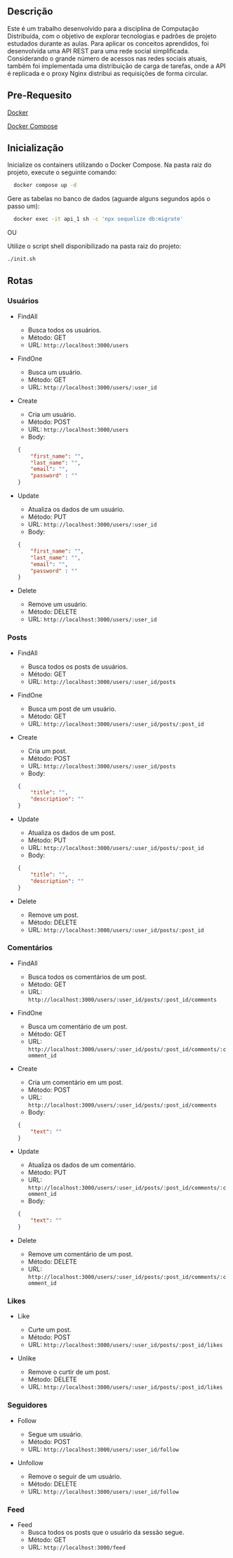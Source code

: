 ## Descrição
Este é um trabalho desenvolvido para a disciplina de Computação Distribuída, com o objetivo de explorar tecnologias e padrões de projeto estudados durante as aulas. Para aplicar os conceitos aprendidos, foi desenvolvida uma API REST para uma rede social simplificada. Considerando o grande número de acessos nas redes sociais atuais, também foi implementada uma distribuição de carga de tarefas, onde a API é replicada e o proxy Nginx distribui as requisições de forma circular.

## Pre-Requesito
[Docker](https://docs.docker.com/engine/install/)

[Docker Compose](https://docs.docker.com/compose/install/)

## Inicialização

Inicialize os containers utilizando o Docker Compose. Na pasta raiz do projeto, execute o seguinte comando:
```bash
  docker compose up -d
```

Gere as tabelas no banco de dados (aguarde alguns segundos após o passo um):
```bash
  docker exec -it api_1 sh -c 'npx sequelize db:migrate'
```

OU

Utilize o script shell disponibilizado na pasta raiz do projeto:
```bash
./init.sh
```

## Rotas

### Usuários
  - FindAll
    - Busca todos os usuários.
    - Método: GET
    - URL: `http://localhost:3000/users`
      
  - FindOne
    - Busca um usuário.
    - Método: GET
    - URL: `http://localhost:3000/users/:user_id`
      
  - Create
    - Cria um usuário.
    - Método: POST
    - URL: `http://localhost:3000/users`
    - Body:
    ```json
    {
        "first_name": "", 
        "last_name": "", 
        "email": "", 
        "password" : ""
    }
    ```
    
  - Update
    - Atualiza os dados de um usuário.
    - Método: PUT
    - URL: `http://localhost:3000/users/:user_id`
    - Body:
    ```json
    {
        "first_name": "", 
        "last_name": "", 
        "email": "", 
        "password" : ""
    }
    ```
    
  - Delete
    - Remove um usuário.
    - Método: DELETE
    - URL: `http://localhost:3000/users/:user_id`

### Posts

  - FindAll
    - Busca todos os posts de usuários.
    - Método: GET
    - URL: `http://localhost:3000/users/:user_id/posts`
      
  - FindOne
    - Busca um post de um usuário.
    - Método: GET
    - URL: `http://localhost:3000/users/:user_id/posts/:post_id`
      
  - Create
    - Cria um post.
    - Método: POST
    - URL: `http://localhost:3000/users/:user_id/posts`
    - Body:
    ```json
    {
        "title": "", 
        "description": ""
    }
    ```
    
  - Update
    - Atualiza os dados de um post.
    - Método: PUT
    - URL: `http://localhost:3000/users/:user_id/posts/:post_id`
    - Body:
    ```json
    {
        "title": "", 
        "description": ""
    }
    ```
    
  - Delete
    - Remove um post.
    - Método: DELETE
    - URL: `http://localhost:3000/users/:user_id/posts/:post_id`

### Comentários

  - FindAll
    - Busca todos os comentários de um post.
    - Método: GET
    - URL: `http://localhost:3000/users/:user_id/posts/:post_id/comments`
      
  - FindOne
    - Busca um comentário de um post.
    - Método: GET
    - URL: `http://localhost:3000/users/:user_id/posts/:post_id/comments/:comment_id`
      
  - Create
    - Cria um comentário em um post.
    - Método: POST
    - URL: `http://localhost:3000/users/:user_id/posts/:post_id/comments`
    - Body:
    ```json
    {
        "text": ""
    }
    ```
    
  - Update
    - Atualiza os dados de um comentário.
    - Método: PUT
    - URL: `http://localhost:3000/users/:user_id/posts/:post_id/comments/:comment_id`
    - Body:
    ```json
    {
        "text": ""
    }
    ```
    
  - Delete
    - Remove um comentário de um post.
    - Método: DELETE
    - URL: `http://localhost:3000/users/:user_id/posts/:post_id/comments/:comment_id`


### Likes
  - Like
    - Curte um post.
    - Método: POST
    - URL: `http://localhost:3000/users/:user_id/posts/:post_id/likes`

  - Unlike
    - Remove o curtir de um post.
    - Método: DELETE
    - URL: `http://localhost:3000/users/:user_id/posts/:post_id/likes`

### Seguidores

  - Follow
    - Segue um usuário.
    - Método: POST
    - URL: `http://localhost:3000/users/:user_id/follow`

  - Unfollow
    - Remove o seguir de um usuário.
    - Método: DELETE
    - URL: `http://localhost:3000/users/:user_id/follow`

### Feed

  - Feed
    - Busca todos os posts que o usuário da sessão segue.
    - Método: GET
    - URL: `http://localhost:3000/feed`
